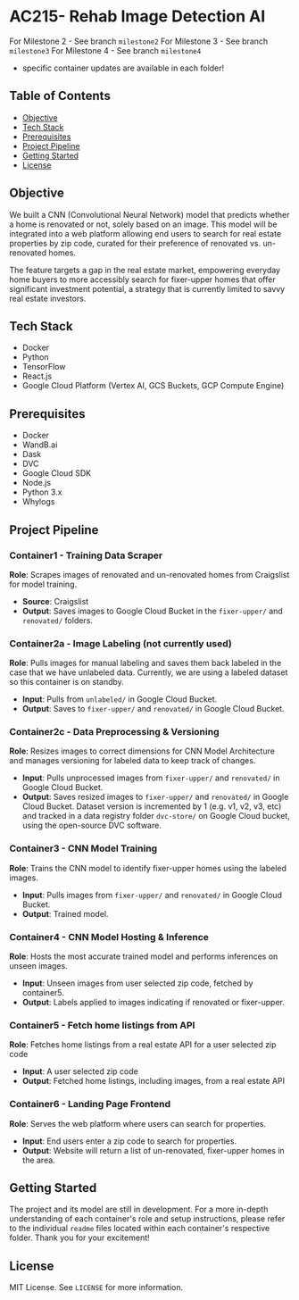 # AC215- Rehab Image Detection AI

For Milestone 2 - See branch `milestone2`
For Milestone 3 - See branch `milestone3`
For Milestone 4 - See branch `milestone4`
- specific container updates are available in each folder!

## Table of Contents

- [Objective](#objective)
- [Tech Stack](#tech-stack)
- [Prerequisites](#prerequisites)
- [Project Pipeline](#project-pipeline)
- [Getting Started](#getting-started)
- [License](#license)

## Objective

We built a CNN (Convolutional Neural Network) model that predicts whether a home is renovated or not, solely based on an image. This model will be integrated into a web platform allowing end users to search for real estate properties by zip code, curated for their preference of renovated vs. un-renovated homes.

The feature targets a gap in the real estate market, empowering everyday home buyers to more accessibly search for fixer-upper homes that offer significant investment potential, a strategy that is currently limited to savvy real estate investors.

## Tech Stack

- Docker
- Python
- TensorFlow
- React.js
- Google Cloud Platform (Vertex AI, GCS Buckets, GCP Compute Engine)

## Prerequisites

- Docker
- WandB.ai
- Dask
- DVC
- Google Cloud SDK
- Node.js
- Python 3.x
- Whylogs


## Project Pipeline

### Container1 - Training Data Scraper

**Role**: Scrapes images of renovated and un-renovated homes from Craigslist for model training.
- **Source**: Craigslist
- **Output**: Saves images to Google Cloud Bucket in the `fixer-upper/` and `renovated/` folders.


### Container2a - Image Labeling (not currently used)

**Role**: Pulls images for manual labeling and saves them back labeled in the case that we have unlabeled data. Currently, we are using a labeled dataset so this container is on standby.
- **Input**: Pulls from `unlabeled/` in Google Cloud Bucket.
- **Output**: Saves to `fixer-upper/` and `renovated/` in Google Cloud Bucket.


### Container2c - Data Preprocessing & Versioning

**Role**: Resizes images to correct dimensions for CNN Model Architecture and manages versioning for labeled data to keep track of changes.
- **Input**: Pulls unprocessed images from `fixer-upper/` and `renovated/` in Google Cloud Bucket.
- **Output**: Saves resized images to `fixer-upper/` and `renovated/` in Google Cloud Bucket. Dataset version is incremented by 1 (e.g. v1, v2, v3, etc) and tracked in a data registry folder `dvc-store/` on Google Cloud bucket, using the open-source DVC software.



### Container3 - CNN Model Training

**Role**: Trains the CNN model to identify fixer-upper homes using the labeled images.
- **Input**: Pulls images from `fixer-upper/` and `renovated/` in Google Cloud Bucket.
- **Output**: Trained model.


### Container4 - CNN Model Hosting & Inference

**Role**: Hosts the most accurate trained model and performs inferences on unseen images.
- **Input**: Unseen images from user selected zip code, fetched by container5.
- **Output**: Labels applied to images indicating if renovated or fixer-upper.


### Container5 - Fetch home listings from API

**Role**: Fetches home listings from a real estate API for a user selected zip code
- **Input**: A user selected zip code
- **Output**: Fetched home listings, including images, from a real estate API


### Container6 - Landing Page Frontend

**Role**: Serves the web platform where users can search for properties.
- **Input**: End users enter a zip code to search for properties.
- **Output**: Website will return a list of un-renovated, fixer-upper homes in the area.


## Getting Started

The project and its model are still in development. For a more in-depth understanding of each container's role and setup instructions, please refer to the individual `readme` files located within each container's respective folder. Thank you for your excitement!

## License

MIT License. See `LICENSE` for more information.
